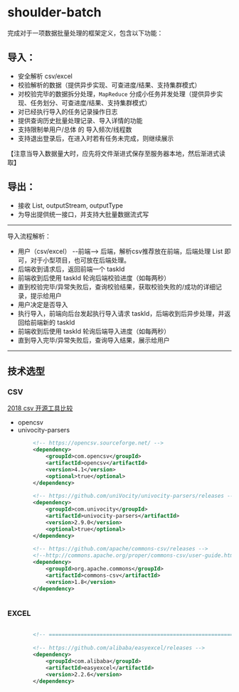# shoulder-batch

完成对于一项数据批量处理的框架定义，包含以下功能：

## 导入：

* 安全解析 csv/excel
* 校验解析的数据（提供异步实现、可查进度/结果、支持集群模式）
* 对校验完毕的数据拆分处理，`MapReduce` 分成小任务并发处理（提供异步实现、任务划分、可查进度/结果、支持集群模式）
* 对已经执行导入的任务记录操作日志
* 提供查询历史批量处理记录、导入详情的功能
* 支持限制单用户/总体 的 导入频次/线程数
* 支持退出登录后，在进入时若有任务未完成，则继续展示

【注意当导入数据量大时，应先将文件渐进式保存至服务器本地，然后渐进式读取】


## 导出：

* 接收 List<DTO>, outputStream, outputType
* 为导出提供统一接口，并支持大批量数据流式写



---

导入流程解析：

* 用户（csv/excel） --前端--> 后端，解析csv推荐放在前端，后端处理 List<DTO> 即可，对于小型项目，也可放在后端处理。
* 后端收到请求后，返回前端一个 taskId
* 前端收到后使用 taskId 轮询后端校验进度（如每两秒）
* 直到校验完毕/异常失败后，查询校验结果，获取校验失败的/成功的详细记录，提示给用户
* 用户决定是否导入
* 执行导入，前端向后台发起执行导入请求 taskId，后端收到后异步处理，并返回给前端新的 taskId
* 前端收到后使用 taskId 轮询后端导入进度（如每两秒）
* 直到导入完毕/异常失败后，查询导入结果，展示给用户





------------------

## 技术选型

### CSV 

 [2018 csv 开源工具比较](https://github.com/uniVocity/csv-parsers-comparison)

- opencsv
- univocity-parsers
```xml
        <!-- https://opencsv.sourceforge.net/ -->
        <dependency>
            <groupId>com.opencsv</groupId>
            <artifactId>opencsv</artifactId>
            <version>4.1</version>
            <optional>true</optional>
        </dependency>
        
        <!-- https://github.com/uniVocity/univocity-parsers/releases -->
        <dependency>
            <groupId>com.univocity</groupId>
            <artifactId>univocity-parsers</artifactId>
            <version>2.9.0</version>
            <optional>true</optional>
        </dependency>
            
        <!-- https://github.com/apache/commons-csv/releases -->
        <!--http://commons.apache.org/proper/commons-csv/user-guide.html-->
        <dependency>
            <groupId>org.apache.commons</groupId>
            <artifactId>commons-csv</artifactId>
            <version>1.8</version>
        </dependency>
        
```
### EXCEL


```xml
        
        <!-- =============================================================== -->
        
        <!-- https://github.com/alibaba/easyexcel/releases -->
        <dependency>
            <groupId>com.alibaba</groupId>
            <artifactId>easyexcel</artifactId>
            <version>2.2.6</version>
        </dependency>
        
```
